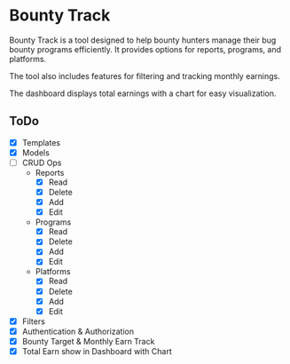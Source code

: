 # Bounty Track
Bounty Track is a tool designed to help bounty hunters manage their bug bounty programs efficiently. It provides options for reports, programs, and platforms. 

The tool also includes features for filtering and tracking monthly earnings. 

The dashboard displays total earnings with a chart for easy visualization.

## ToDo
- [x] Templates
- [x] Models
- [ ] CRUD Ops
    - Reports
        - [x] Read
        - [x] Delete 
        - [x] Add
        - [x] Edit

    - Programs
        - [x] Read
        - [x] Delete 
        - [x] Add
        - [x] Edit

    - Platforms
        - [x] Read
        - [x] Delete 
        - [x] Add
        - [x] Edit
- [x] Filters
- [x] Authentication & Authorization
- [x] Bounty Target & Monthly Earn Track
- [x] Total Earn show in Dashboard with Chart